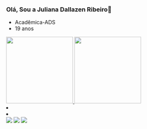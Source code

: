 ### Olá, Sou a Juliana Dallazen Ribeiro👋

*  Acadêmica-ADS
*  19 anos

<a href="https://github.com/Juliana-24">
<img height="180em" src="https://github-readme-stats.vercel.app/api?username=Juliana-24&show_icons=true&theme=midnight-purple&include_all_commits=true&count_private=true"/>
  <img height="180em" src="https://github-readme-stats.vercel.app/api/top-langs/?username=Juliana-24&layout=compact&langs_count=7&theme=midnight-purple"/>
</div
  
  *
  *
  
  </a>
<a href="https://www.linkedin.com/in/juliana-dallazen-ribeiro-ab425a215/" target="_blank"><img src="https://img.shields.io/badge/-LinkedIn-%230077B5?style=for-the-badge&logo=linkedin&logoColor=white" target="_blank"></a>
  <a href="https://www.instagram.com/julianadallazenribeiro/" target="_blank"><img src="https://img.shields.io/badge/-Instagram-%23E4405F?style=for-the-badge&logo=instagram&logoColor=white" target="_blank"></a>
  <a href="https://www.facebook.com/juliana.dallazenribeiro.1" target="_blank"><img src="https://img.shields.io/badge/Facebook-1877F2?style=for-the-badge&logo=facebook&logoColor=white"></a>
  
